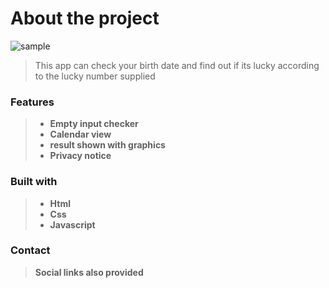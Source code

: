 # About the project

![sample](https://user-images.githubusercontent.com/52632590/127830816-a60fae14-aeb0-4355-b893-17efab15b757.png)

> This app can check your birth date and find out if its lucky according to the lucky number supplied

### Features

> - **Empty input checker**
> - **Calendar view**
> - **result shown with graphics**
> - **Privacy notice**

### Built with

> - **Html**
> - **Css**
> - **Javascript**

### Contact

> **Social links also provided**
